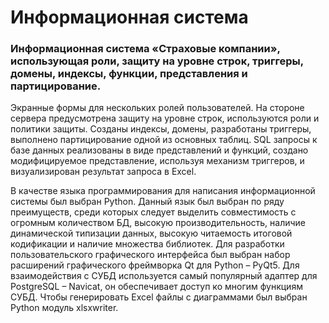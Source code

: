 # Информационная система
### Информационная система «Страховые компании», использующая роли, защиту на уровне строк, триггеры, домены, индексы, функции, представления и партицирование.
  Экранные формы для нескольких ролей пользователей. На стороне сервера предусмотрена защиту на уровне строк, используются роли и политики защиты. Созданы индексы, домены, разработаны триггеры, выполнено партицирование одной из основных таблиц. 
  SQL запросы к базе данных реализованы в виде представлений и функций, создано модифицируемое представление, используя механизм триггеров, и визуализирован результат запроса в Excel.

  В качестве языка программирования для написания информационной системы был выбран Python. Данный язык был выбран по ряду преимуществ, среди которых следует выделить совместимость с огромным количеством БД, высокую производительность, наличие динамической типизации данных, высокую читаемость итоговой кодификации и наличие множества библиотек.
  Для разработки пользовательского графического интерфейса был выбран набор расширений графического фреймворка Qt для Python – PyQt5. Для взаимодействия с СУБД используется самый популярный адаптер для  PostgreSQL – Navicat, он обеспечивает доступ ко многим функциям СУБД. Чтобы генерировать Excel файлы с диаграммами был выбран Python модуль xlsxwriter.
